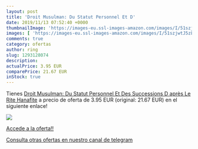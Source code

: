 ```yaml
---
layout: post
title: 'Droit Musulman: Du Statut Personnel Et D'
date: 2019/11/13 07:52:40 +0000
thumbnailImage: 'https://images-eu.ssl-images-amazon.com/images/I/51szjwtJ5zL._SL200_.jpg'
images: [ 'https://images-eu.ssl-images-amazon.com/images/I/51szjwtJ5zL._SL200_.jpg' ]
comments: true
category: ofertas
author: ring
slug: 1293128074
description:
actualPrice: 3.95 EUR
comparePrice: 21.67 EUR
inStock: true
---
```


Tienes [Droit Musulman: Du Statut Personnel Et Des Successions D après Le Rite Hanafite](https://www.amazon.com/dp/1293128074/?tag=redken08-20) a precio de oferta de 3.95 EUR (original: 21.67 EUR) en el siguiente enlace!

[![](https://images-eu.ssl-images-amazon.com/images/I/51szjwtJ5zL._SL200_.jpg)](https://www.amazon.com/dp/1293128074/?tag=redken08-20)

[Accede a la oferta!!](https://www.amazon.com/dp/1293128074/?tag=redken08-20)

[Consulta otras ofertas en nuestro canal de telegram](https://t.me/s/ofertas25)
